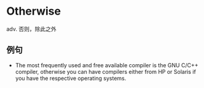 # Otherwise

adv. 否则，除此之外

## 例句

* The most frequently used and free available compiler is the GNU C/C++ compiler, otherwise you can have compilers either from HP or Solaris if you have the respective operating systems.